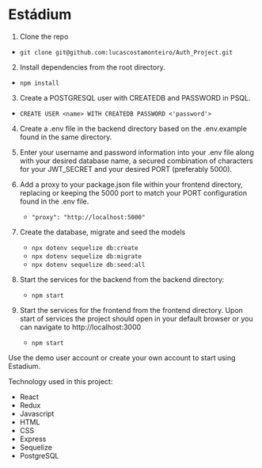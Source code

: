 # Estádium

1. Clone the repo
  *  `git clone git@github.com:lucascostamonteiro/Auth_Project.git`

2. Install dependencies from the root directory.
  *  `npm install`   

3. Create a POSTGRESQL user with CREATEDB and PASSWORD in PSQL.
  * `CREATE USER <name> WITH CREATEDB PASSWORD <'password'>`

4. Create a .env file in the backend directory based on the .env.example found in the same directory.

5. Enter your username and password information into your .env file along with your desired database name, a secured combination of characters for your JWT_SECRET and your desired PORT (preferably 5000).

6. Add a proxy to your package.json file within your frontend directory, replacing or keeping the 5000 port to match your PORT configuration found in the .env file.
   * `"proxy": "http://localhost:5000"`

7. Create the database, migrate and seed the models
   * `npx dotenv sequelize db:create`
   * `npx dotenv sequelize db:migrate`
   * `npx dotenv sequelize db:seed:all`

8. Start the services for the backend from the backend directory:
   * `npm start`

9. Start the services for the frontend from the frontend directory. Upon start of services the project should open in your default browser or you can navigate to http://localhost:3000
   * `npm start`

Use the demo user account or create your own account to start using Estadium.

Technology used in this project:

* React
* Redux
* Javascript
* HTML
* CSS
* Express
* Sequelize
* PostgreSQL
